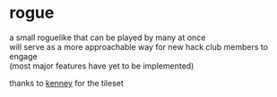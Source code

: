 # rogue

a small roguelike that can be played by many at once  
will serve as a more approachable way for new hack club members to engage  
(most major features have yet to be implemented)

thanks to [kenney](https://kenney.nl/assets/micro-roguelike) for the tileset
